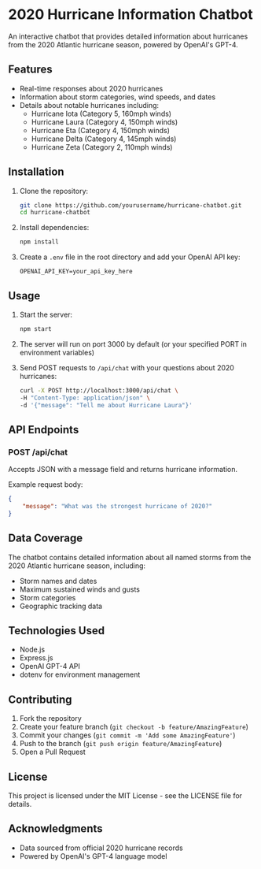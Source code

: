 # 2020 Hurricane Information Chatbot

An interactive chatbot that provides detailed information about hurricanes from the 2020 Atlantic hurricane season, powered by OpenAI's GPT-4.

## Features

- Real-time responses about 2020 hurricanes
- Information about storm categories, wind speeds, and dates
- Details about notable hurricanes including:
  - Hurricane Iota (Category 5, 160mph winds)
  - Hurricane Laura (Category 4, 150mph winds)
  - Hurricane Eta (Category 4, 150mph winds)
  - Hurricane Delta (Category 4, 145mph winds)
  - Hurricane Zeta (Category 2, 110mph winds)

## Installation

1. Clone the repository:
   ```bash
   git clone https://github.com/yourusername/hurricane-chatbot.git
   cd hurricane-chatbot
   ```

2. Install dependencies:
   ```bash
   npm install
   ```

3. Create a `.env` file in the root directory and add your OpenAI API key:
   ```
   OPENAI_API_KEY=your_api_key_here
   ```

## Usage

1. Start the server:
   ```bash
   npm start
   ```

2. The server will run on port 3000 by default (or your specified PORT in environment variables)

3. Send POST requests to `/api/chat` with your questions about 2020 hurricanes:
   ```bash
   curl -X POST http://localhost:3000/api/chat \
   -H "Content-Type: application/json" \
   -d '{"message": "Tell me about Hurricane Laura"}'
   ```

## API Endpoints

### POST /api/chat
Accepts JSON with a message field and returns hurricane information.

Example request body:
```json
{
    "message": "What was the strongest hurricane of 2020?"
}
```

## Data Coverage

The chatbot contains detailed information about all named storms from the 2020 Atlantic hurricane season, including:
- Storm names and dates
- Maximum sustained winds and gusts
- Storm categories
- Geographic tracking data

## Technologies Used

- Node.js
- Express.js
- OpenAI GPT-4 API
- dotenv for environment management

## Contributing

1. Fork the repository
2. Create your feature branch (`git checkout -b feature/AmazingFeature`)
3. Commit your changes (`git commit -m 'Add some AmazingFeature'`)
4. Push to the branch (`git push origin feature/AmazingFeature`)
5. Open a Pull Request

## License

This project is licensed under the MIT License - see the LICENSE file for details.

## Acknowledgments

- Data sourced from official 2020 hurricane records
- Powered by OpenAI's GPT-4 language model
